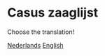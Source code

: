 # Casus zaaglijst

Choose the translation!

[Nederlands](https://github.com/gewoongers/zaaglijst-casus/blob/main/casus-description/README.nl.md)
[English](https://github.com/gewoongers/zaaglijst-casus/blob/main/casus-description/README.en.md)
